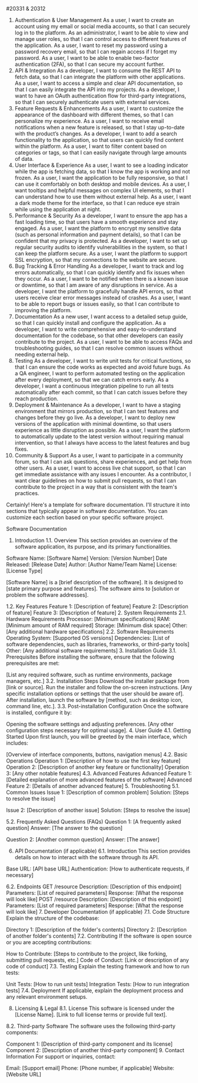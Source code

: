 #20331 & 20312

1. Authentication & User Management
As a user, I want to create an account using my email or social media accounts, so that I can securely log in to the platform.
As an administrator, I want to be able to view and manage user roles, so that I can control access to different features of the application.
As a user, I want to reset my password using a password recovery email, so that I can regain access if I forget my password.
As a user, I want to be able to enable two-factor authentication (2FA), so that I can secure my account further.
2. API & Integration
As a developer, I want to consume the REST API to fetch data, so that I can integrate the platform with other applications.
As a user, I want to access a simple and clear API documentation, so that I can easily integrate the API into my projects.
As a developer, I want to have an OAuth authentication flow for third-party integrations, so that I can securely authenticate users with external services.
3. Feature Requests & Enhancements
As a user, I want to customize the appearance of the dashboard with different themes, so that I can personalize my experience.
As a user, I want to receive email notifications when a new feature is released, so that I stay up-to-date with the product’s changes.
As a developer, I want to add a search functionality to the application, so that users can quickly find content within the platform.
As a user, I want to filter content based on categories or tags, so that I can easily navigate through large amounts of data.
4. User Interface & Experience
As a user, I want to see a loading indicator while the app is fetching data, so that I know the app is working and not frozen.
As a user, I want the application to be fully responsive, so that I can use it comfortably on both desktop and mobile devices.
As a user, I want tooltips and helpful messages on complex UI elements, so that I can understand how to use them without external help.
As a user, I want a dark mode theme for the interface, so that I can reduce eye strain while using the application at night.
5. Performance & Security
As a developer, I want to ensure the app has a fast loading time, so that users have a smooth experience and stay engaged.
As a user, I want the platform to encrypt my sensitive data (such as personal information and payment details), so that I can be confident that my privacy is protected.
As a developer, I want to set up regular security audits to identify vulnerabilities in the system, so that I can keep the platform secure.
As a user, I want the platform to support SSL encryption, so that my connections to the website are secure.
6. Bug Tracking & Error Handling
As a developer, I want to track and log errors automatically, so that I can quickly identify and fix issues when they occur.
As a user, I want to be notified when there is a known issue or downtime, so that I am aware of any disruptions in service.
As a developer, I want the platform to gracefully handle API errors, so that users receive clear error messages instead of crashes.
As a user, I want to be able to report bugs or issues easily, so that I can contribute to improving the platform.
7. Documentation
As a new user, I want access to a detailed setup guide, so that I can quickly install and configure the application.
As a developer, I want to write comprehensive and easy-to-understand documentation for the codebase, so that other developers can easily contribute to the project.
As a user, I want to be able to access FAQs and troubleshooting guides, so that I can resolve common issues without needing external help.
8. Testing
As a developer, I want to write unit tests for critical functions, so that I can ensure the code works as expected and avoid future bugs.
As a QA engineer, I want to perform automated testing on the application after every deployment, so that we can catch errors early.
As a developer, I want a continuous integration pipeline to run all tests automatically after each commit, so that I can catch issues before they reach production.
9. Deployment & Maintenance
As a developer, I want to have a staging environment that mirrors production, so that I can test features and changes before they go live.
As a developer, I want to deploy new versions of the application with minimal downtime, so that users experience as little disruption as possible.
As a user, I want the platform to automatically update to the latest version without requiring manual intervention, so that I always have access to the latest features and bug fixes.
10. Community & Support
As a user, I want to participate in a community forum, so that I can ask questions, share experiences, and get help from other users.
As a user, I want to access live chat support, so that I can get immediate assistance with any issues I encounter.
As a contributor, I want clear guidelines on how to submit pull requests, so that I can contribute to the project in a way that is consistent with the team's practices.



Certainly! Here's a template for software documentation. I'll structure it into sections that typically appear in software documentation. You can customize each section based on your specific software project.

Software Documentation
1. Introduction
1.1. Overview
This section provides an overview of the software application, its purpose, and its primary functionalities.

Software Name: [Software Name]
Version: [Version Number]
Date Released: [Release Date]
Author: [Author Name/Team Name]
License: [License Type]

[Software Name] is a [brief description of the software]. It is designed to [state primary purpose and features]. The software aims to [solution or problem the software addresses].

1.2. Key Features
Feature 1: [Description of feature]
Feature 2: [Description of feature]
Feature 3: [Description of feature]
2. System Requirements
2.1. Hardware Requirements
Processor: [Minimum specifications]
RAM: [Minimum amount of RAM required]
Storage: [Minimum disk space]
Other: [Any additional hardware specifications]
2.2. Software Requirements
Operating System: [Supported OS versions]
Dependencies: [List of software dependencies, such as libraries, frameworks, or third-party tools]
Other: [Any additional software requirements]
3. Installation Guide
3.1. Prerequisites
Before installing the software, ensure that the following prerequisites are met:

[List any required software, such as runtime environments, package managers, etc.]
3.2. Installation Steps
Download the installer package from [link or source].
Run the installer and follow the on-screen instructions.
[Any specific installation options or settings that the user should be aware of].
After installation, launch the software by [method, such as desktop icon, command line, etc.].
3.3. Post-installation Configuration
Once the software is installed, configure it by:

Opening the software settings and adjusting preferences.
[Any other configuration steps necessary for optimal usage].
4. User Guide
4.1. Getting Started
Upon first launch, you will be greeted by the main interface, which includes:

[Overview of interface components, buttons, navigation menus]
4.2. Basic Operations
Operation 1: [Description of how to use the first key feature]
Operation 2: [Description of another key feature or functionality]
Operation 3: [Any other notable features]
4.3. Advanced Features
Advanced Feature 1: [Detailed explanation of more advanced features of the software]
Advanced Feature 2: [Details of another advanced feature]
5. Troubleshooting
5.1. Common Issues
Issue 1: [Description of common problem]
Solution: [Steps to resolve the issue]

Issue 2: [Description of another issue]
Solution: [Steps to resolve the issue]

5.2. Frequently Asked Questions (FAQs)
Question 1: [A frequently asked question] Answer: [The answer to the question]

Question 2: [Another common question] Answer: [The answer]

6. API Documentation (if applicable)
6.1. Introduction
This section provides details on how to interact with the software through its API.

Base URL: [API base URL]
Authentication: [How to authenticate requests, if necessary]

6.2. Endpoints
GET /resource
Description: [Description of this endpoint]
Parameters: [List of required parameters]
Response: [What the response will look like]
POST /resource
Description: [Description of this endpoint]
Parameters: [List of required parameters]
Response: [What the response will look like]
7. Developer Documentation (if applicable)
7.1. Code Structure
Explain the structure of the codebase:

Directory 1: [Description of the folder's contents]
Directory 2: [Description of another folder's contents]
7.2. Contributing
If the software is open source or you are accepting contributions:

How to Contribute: [Steps to contribute to the project, like forking, submitting pull requests, etc.]
Code of Conduct: [Link or description of any code of conduct]
7.3. Testing
Explain the testing framework and how to run tests:

Unit Tests: [How to run unit tests]
Integration Tests: [How to run integration tests]
7.4. Deployment
If applicable, explain the deployment process and any relevant environment setups.

8. Licensing & Legal
8.1. License
This software is licensed under the [License Name].
[Link to full license terms or provide full text].

8.2. Third-party Software
The software uses the following third-party components:

Component 1: [Description of third-party component and its license]
Component 2: [Description of another third-party component]
9. Contact Information
For support or inquiries, contact:

Email: [Support email]
Phone: [Phone number, if applicable]
Website: [Website URL]

